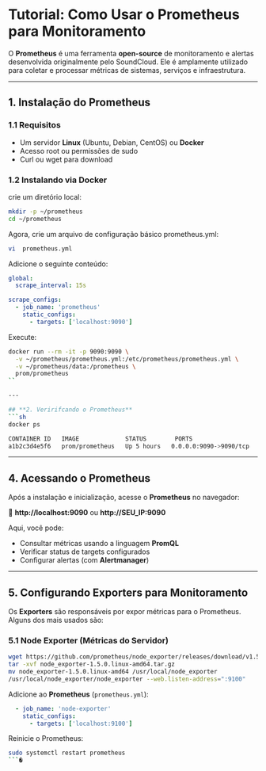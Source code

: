 # **Tutorial: Como Usar o Prometheus para Monitoramento**

O **Prometheus** é uma ferramenta **open-source** de monitoramento e alertas desenvolvida originalmente pelo SoundCloud. Ele é amplamente utilizado para coletar e processar métricas de sistemas, serviços e infraestrutura.

---

## **1. Instalação do Prometheus**
### **1.1 Requisitos**
- Um servidor **Linux** (Ubuntu, Debian, CentOS) ou **Docker**
- Acesso root ou permissões de sudo
- Curl ou wget para download


### **1.2 Instalando via Docker**

crie um diretório local:

```sh
mkdir -p ~/prometheus
cd ~/prometheus
```

Agora, crie um arquivo de configuração básico prometheus.yml:
```sh
vi  prometheus.yml
```

Adicione o seguinte conteúdo:
```yaml
global:
  scrape_interval: 15s

scrape_configs:
  - job_name: 'prometheus'
    static_configs:
      - targets: ['localhost:9090']
```

Execute:
```sh
docker run --rm -it -p 9090:9090 \
  -v ~/prometheus/prometheus.yml:/etc/prometheus/prometheus.yml \
  -v ~/prometheus/data:/prometheus \
  prom/prometheus
``

---

## **2. Veririfcando o Prometheus**
```sh
docker ps
```

```bash
CONTAINER ID   IMAGE             STATUS        PORTS                    NAMES
a1b2c3d4e5f6   prom/prometheus   Up 5 hours   0.0.0.0:9090->9090/tcp    prometheus
```


---

## **4. Acessando o Prometheus**
Após a instalação e inicialização, acesse o **Prometheus** no navegador:

🔗 **http://localhost:9090** ou **http://SEU_IP:9090**

Aqui, você pode:
- Consultar métricas usando a linguagem **PromQL**
- Verificar status de targets configurados
- Configurar alertas (com **Alertmanager**)

---

## **5. Configurando Exporters para Monitoramento**
Os **Exporters** são responsáveis por expor métricas para o Prometheus. Alguns dos mais usados são:

### **5.1 Node Exporter (Métricas do Servidor)**
```sh
wget https://github.com/prometheus/node_exporter/releases/download/v1.5.0/node_exporter-1.5.0.linux-amd64.tar.gz
tar -xvf node_exporter-1.5.0.linux-amd64.tar.gz
mv node_exporter-1.5.0.linux-amd64 /usr/local/node_exporter
/usr/local/node_exporter/node_exporter --web.listen-address=":9100"
```
Adicione ao **Prometheus** (`prometheus.yml`):
```yaml
  - job_name: 'node-exporter'
    static_configs:
      - targets: ['localhost:9100']
```
Reinicie o Prometheus:
```sh
sudo systemctl restart prometheus
```�

